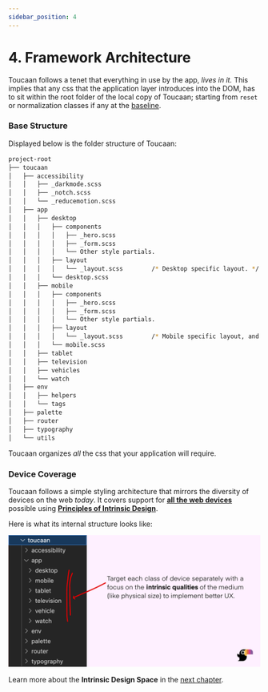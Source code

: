 ```yaml
---
sidebar_position: 4
---
```


# 4. Framework Architecture

Toucaan follows a tenet that everything in use by the app, _lives in it._ This implies that any css that the application layer introduces into the DOM, has to sit within the root folder of the local copy of Toucaan; starting from `reset` or normalization classes if any at the [baseline](./baseline.md). 

### Base Structure

Displayed below is the folder structure of Toucaan: 

```bash
project-root
├── toucaan
│   ├── accessibility
│   │   ├── _darkmode.scss
│   │   ├── _notch.scss
│   │   └── _reducemotion.scss
│   ├── app
│   │   ├── desktop
│   │   │   ├── components
│   │   │   │   ├── _hero.scss
│   │   │   │   ├── _form.scss
│   │   │   │   └── Other style partials.
│   │   │   ├── layout
│   │   │   │   └── _layout.scss        /* Desktop specific layout. */
│   │   │   └── desktop.scss
│   │   ├── mobile
│   │   │   ├── components
│   │   │   │   ├── _hero.scss
│   │   │   │   ├── _form.scss
│   │   │   │   └── Other style partials. 
│   │   │   ├── layout
│   │   │   │   └── _layout.scss        /* Mobile specific layout, and so on…*/
│   │   │   └── mobile.scss
│   │   ├── tablet
│   │   ├── television
│   │   ├── vehicles
│   │   └── watch
│   ├── env
│   │   ├── helpers
│   │   └── tags
│   ├── palette
│   ├── router
│   ├── typography
│   └── utils
```

Toucaan organizes _all_ the css that your application will require. 

### Device Coverage 

Toucaan follows a simple styling architecture that mirrors the diversity of devices on the web _today_. It covers support for **[all the web devices](./blog/the-new-landscape-of-the-web)** possible using **[Principles of Intrinsic Design](space.md)**. 

Here is what its internal structure looks like: 

![Toucaan architecture](./img/toucaan-folders.jpg)


Learn more about the **Intrinsic Design Space** in the [next chapter](space.md).


